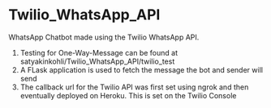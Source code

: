 # Twilio_WhatsApp_API

WhatsApp Chatbot made using the Twilio WhatsApp API.

1. Testing for One-Way-Message can be found at satyakinkohli/Twilio_WhatsApp_API/twilio_test
2. A FLask application is used to fetch the message the bot and sender will send
3. The callback url for the Twilio API was first set using ngrok and then eventually deployed on Heroku. This is set on the Twilio Console
